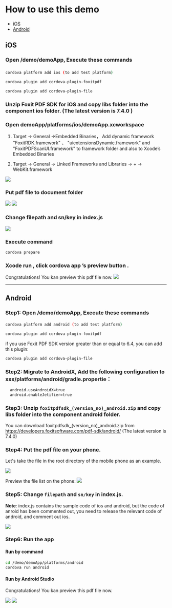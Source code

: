 <!--
# license: Licensed to the Apache Software Foundation (ASF) under one
#         or more contributor license agreements.  See the NOTICE file
#         distributed with this work for additional information
#         regarding copyright ownership.  The ASF licenses this file
#         to you under the Apache License, Version 2.0 (the
#         "License"); you may not use this file except in compliance
#         with the License.  You may obtain a copy of the License at
#
#           http://www.apache.org/licenses/LICENSE-2.0
#
#         Unless required by applicable law or agreed to in writing,
#         software distributed under the License is distributed on an
#         "AS IS" BASIS, WITHOUT WARRANTIES OR CONDITIONS OF ANY
#         KIND, either express or implied.  See the License for the
#         specific language governing permissions and limitations
#         under the License.
-->

# How to use this demo

- [iOS](#ios)
- [Android](#android)

## iOS

### Open /demo/demoApp, Execute these commands

###
```bash
cordova platform add ios (to add test platform)

cordova plugin add cordova-plugin-foxitpdf

cordova plugin add cordova-plugin-file
```

### Unzip Foxit PDF SDK for iOS and copy libs folder into the component ios folder. (The latest version is 7.4.0 )

### Open demoApp/platforms/ios/demoApp.xcworkspace

1. Target -> General ->Embedded Binaries， Add dynamic framework "FoxitRDK.framework" 、 "uiextensionsDynamic.framework" and "FoxitPDFScanUI.framework" to framework folder and also to Xcode’s Embedded Binaries

2. Target -> General -> Linked Frameworks and Libraries -> + -> WebKit.framework

![](https://raw.githubusercontent.com/foxitsoftware/cordova-plugin-foxitpdf/master/demo/readmeimg/cordovademo1.png)

### Put pdf file to document folder
![](https://raw.githubusercontent.com/foxitsoftware/cordova-plugin-foxitpdf/master/demo/readmeimg/cordovademo2.png)
![](https://raw.githubusercontent.com/foxitsoftware/cordova-plugin-foxitpdf/master/demo/readmeimg/cordovademo3.jpg)


### Change filepath and sn/key in index.js
![](https://raw.githubusercontent.com/foxitsoftware/cordova-plugin-foxitpdf/master/demo/readmeimg/cordovademo4.png)


### Execute command
```bash
cordova prepare
```

### Xcode run  , click cordova app ’s  preview button .
Congratulations! You kan preview this pdf file now.
![](https://raw.githubusercontent.com/foxitsoftware/cordova-plugin-foxitpdf/master/demo/readmeimg/cordovademo5.jpg)

***

## Android

### Step1: Open /demo/demoApp, Execute these commands

#### 
```bash
cordova platform add android (to add test platform)

cordova plugin add cordova-plugin-foxitpdf
```

if you use Foxit PDF SDK version greater than or equal to 6.4, you can add this plugin:
```bash
cordova plugin add cordova-plugin-file
```
### Step2: Migrate to AndroidX, Add the following configuration to xxx/platforms/android/gradle.propertie：
```xml
  android.useAndroidX=true
  android.enableJetifier=true
```

### Step3: Unzip `foxitpdfsdk_(version_no)_android.zip` and copy libs folder into the component android folder.  

You can download foxitpdfsdk_(version_no)_android.zip from https://developers.foxitsoftware.com/pdf-sdk/android/ (The latest version is 7.4.0)

### Step4: Put the pdf file on your phone.

Let's take the file in the root directory of the mobile phone as an example.

![](https://raw.githubusercontent.com/foxitsoftware/cordova-plugin-foxitpdf/master/demo/readmeimg/android/cordovademo1.png)

Preview the file list on the phone:
![](https://raw.githubusercontent.com/foxitsoftware/cordova-plugin-foxitpdf/master/demo/readmeimg/android/cordovademo2.png)

### Step5: Change `filepath` and `sn/key` in index.js.

__Note__: index.js contains the sample code of ios and android, but the code of anroid has been commented out, you need to release the relevant code of android, and comment out ios.

![](https://raw.githubusercontent.com/foxitsoftware/cordova-plugin-foxitpdf/master/demo/readmeimg/android/cordovademo3.png)

### Step6: Run the app

#### Run by command
```bash
cd /demo/demoApp/platforms/android
cordova run android
```

#### Run by Android Studio

Congratulations! You kan preview this pdf file now.

![](https://raw.githubusercontent.com/foxitsoftware/cordova-plugin-foxitpdf/master/demo/readmeimg/android/cordovademo4.jpg)
![](https://raw.githubusercontent.com/foxitsoftware/cordova-plugin-foxitpdf/master/demo/readmeimg/android/cordovademo5.jpg)
